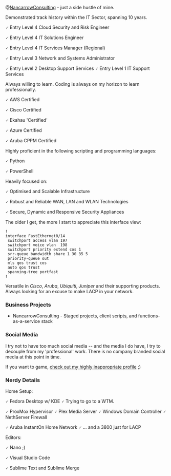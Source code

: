 @[NancarrowConsulting](https://michaelnancarrow.com) - just a side hustle of mine.

Demonstrated track history within the IT Sector, spanning 10 years. 

🗸 Entry Level 4 Cloud Security and Risk Engineer

🗸 Entry Level 4 IT Solutions Engineer

🗸 Entry Level 4 IT Services Manager (Regional)

🗸 Entry Level 3 Network and Systems Administrator

🗸 Entry Level 2 Desktop Support Services
🗸 Entry Level 1 IT Support Services

Always willing to learn. Coding is always on my horizon to learn professionally.

🗸 AWS Certified

🗸 Cisco Certified

🗸 Ekahau 'Certified'

🗸 Azure Certified

🗸 Aruba CPPM Certified

Highly proficient in the following scripting and programming languages:

🗸 Python

🗸 PowerShell

Heavily focused on:

🗸 Optimised and Scalable Infrastructure

🗸 Robust and Reliable WAN, LAN and WLAN Technologies

🗸 Secure, Dynamic and Responsive Security Appliances


The older I get, the more I start to appreciate this interface view: 
```
!
interface FastEthernet0/14
 switchport access vlan 197
 switchport voice vlan  198
 switchport priority extend cos 1
 srr-queue bandwidth share 1 30 35 5
 priority-queue out
 mls qos trust cos
 auto qos trust
 spanning-tree portfast
!
```

Versatile in *Cisco*, *Aruba*, *Ubiquiti*, *Juniper* and their supporting products. Always looking for an excuse to make LACP in your network.

### Business Projects
- NancarrowConsulting - Staged projects, client scripts, and functions-as-a-service stack

### Social Media
I try not to have too much social media -- and the media I do have, I try to decouple from my 'professional' work. There is no company branded social media at this point in time. 

If you want to game, [check out my highly inappropriate profile](https://steamcommunity.com/id/DankyNanky/) ;) 

### Nerdy Details

Home Setup:

🗸 Fedora Desktop w/ KDE
      🗸 Trying to go to a WTM.

🗸 ProxMox Hypervisor
      🗸 Plex Media Server
      🗸 Windows Domain Controller
      🗸 NethServer Firewall

🗸 Aruba InstantOn Home Network
      🗸 ... and a 3800 just for LACP 

Editors:

🗸 Nano ;) 

🗸 Visual Studio Code

🗸 Sublime Text and Sublime Merge